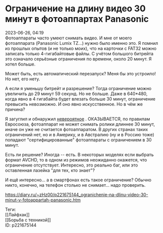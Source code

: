 Ограничение на длину видео 30 минут в фотоаппартах Panasonic
=============================================================

   
 2023-06-26, 04:19   
   Фотоаппараты часто умеют снимать видео. И мне от моего фотоаппарата (Panasonic Lumix TZ...) нужно было именно это. Я помнил из прошлых опытов (и не только моих), что на карточки с FAT32 можно записать только 4-гигабайтовые файлы. С учётом большого битрейта это означало серьёзные ограничения по времени, около 20 минут. Я хотел больше.   
   
 Может быть, есть автоматический перезапуск? Меня бы это устроило! Но нет, его нету.   
   
 А если я уменьшу битрейт и разрешение? Тогда ограничение можно увеличить до 29 минут 59 секунд. Но не больше. Даже в 640\*480, когда явно в 4 гигабайта будет влезать больше 30 минут, ограничение превысить невозможно. И оно явно искусственное. Но в чём же причина?   
   
 Я загуглил и обнаружил  [невероятное](https://www.dpreview.com/forums/thread/4142658)  . ОКАЗЫВАЕТСЯ, по правилам Евросоюза, фотоаппарат не может снимать ролики длиннее 30 минут, иначе он уже не считается фотоаппаратом. В других странах таких ограничений нет, но и в Америку, и в Австралию (ну и в Россию тоже) попадают "сертифицированные" фотоаппараты с ограничением в 30 минут.   
   
 Есть ли решение? Иногда -- есть. В некоторых моделях если выбрать формат AVCHD, то в одном из режимов неожиданно окажется, что ограничение отсутствует. Интересно, это реально баг, или это оставленная лазейка "для тех, кто знает"?   
   
 И ещё интересно... а в смартфонах есть такое ограничение? Обычно никто, конечно, на телефон столько не снимает... надо проверить.   
     
 <https://diary.ru/~zHz00/p221675144_ogranichenie-na-dlinu-video-30-minut-v-fotoappartah-panasonic.htm>   
   
 Теги:   
 [[Лайфхак]]   
 [[Борьба с техникой]]   
 ID: p221675144